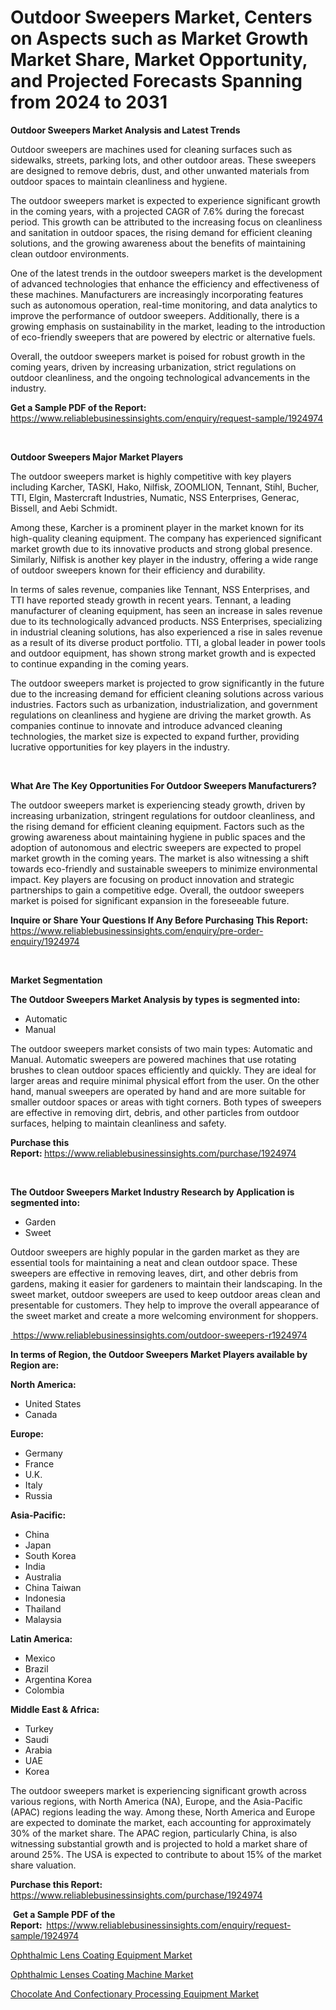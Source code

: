 <p><h1>Outdoor Sweepers Market, Centers on Aspects such as Market Growth Market Share, Market Opportunity, and Projected Forecasts Spanning from 2024 to 2031</h1></p><p><strong>Outdoor Sweepers Market Analysis and Latest Trends</strong></p>
<p><p>Outdoor sweepers are machines used for cleaning surfaces such as sidewalks, streets, parking lots, and other outdoor areas. These sweepers are designed to remove debris, dust, and other unwanted materials from outdoor spaces to maintain cleanliness and hygiene.</p><p>The outdoor sweepers market is expected to experience significant growth in the coming years, with a projected CAGR of 7.6% during the forecast period. This growth can be attributed to the increasing focus on cleanliness and sanitation in outdoor spaces, the rising demand for efficient cleaning solutions, and the growing awareness about the benefits of maintaining clean outdoor environments.</p><p>One of the latest trends in the outdoor sweepers market is the development of advanced technologies that enhance the efficiency and effectiveness of these machines. Manufacturers are increasingly incorporating features such as autonomous operation, real-time monitoring, and data analytics to improve the performance of outdoor sweepers. Additionally, there is a growing emphasis on sustainability in the market, leading to the introduction of eco-friendly sweepers that are powered by electric or alternative fuels.</p><p>Overall, the outdoor sweepers market is poised for robust growth in the coming years, driven by increasing urbanization, strict regulations on outdoor cleanliness, and the ongoing technological advancements in the industry.</p></p>
<p><strong>Get a Sample PDF of the Report:&nbsp;</strong> <a href="https://www.reliablebusinessinsights.com/enquiry/request-sample/1924974">https://www.reliablebusinessinsights.com/enquiry/request-sample/1924974</a></p>
<p>&nbsp;</p>
<p><strong>Outdoor Sweepers Major Market Players</strong></p>
<p><p>The outdoor sweepers market is highly competitive with key players including Karcher, TASKI, Hako, Nilfisk, ZOOMLION, Tennant, Stihl, Bucher, TTI, Elgin, Mastercraft Industries, Numatic, NSS Enterprises, Generac, Bissell, and Aebi Schmidt. </p><p>Among these, Karcher is a prominent player in the market known for its high-quality cleaning equipment. The company has experienced significant market growth due to its innovative products and strong global presence. Similarly, Nilfisk is another key player in the industry, offering a wide range of outdoor sweepers known for their efficiency and durability. </p><p>In terms of sales revenue, companies like Tennant, NSS Enterprises, and TTI have reported steady growth in recent years. Tennant, a leading manufacturer of cleaning equipment, has seen an increase in sales revenue due to its technologically advanced products. NSS Enterprises, specializing in industrial cleaning solutions, has also experienced a rise in sales revenue as a result of its diverse product portfolio. TTI, a global leader in power tools and outdoor equipment, has shown strong market growth and is expected to continue expanding in the coming years.</p><p>The outdoor sweepers market is projected to grow significantly in the future due to the increasing demand for efficient cleaning solutions across various industries. Factors such as urbanization, industrialization, and government regulations on cleanliness and hygiene are driving the market growth. As companies continue to innovate and introduce advanced cleaning technologies, the market size is expected to expand further, providing lucrative opportunities for key players in the industry.</p></p>
<p>&nbsp;</p>
<p><strong>What Are The Key Opportunities For Outdoor Sweepers Manufacturers?</strong></p>
<p><p>The outdoor sweepers market is experiencing steady growth, driven by increasing urbanization, stringent regulations for outdoor cleanliness, and the rising demand for efficient cleaning equipment. Factors such as the growing awareness about maintaining hygiene in public spaces and the adoption of autonomous and electric sweepers are expected to propel market growth in the coming years. The market is also witnessing a shift towards eco-friendly and sustainable sweepers to minimize environmental impact. Key players are focusing on product innovation and strategic partnerships to gain a competitive edge. Overall, the outdoor sweepers market is poised for significant expansion in the foreseeable future.</p></p>
<p><strong>Inquire or Share Your Questions If Any Before Purchasing This Report:</strong> <a href="https://www.reliablebusinessinsights.com/enquiry/pre-order-enquiry/1924974">https://www.reliablebusinessinsights.com/enquiry/pre-order-enquiry/1924974</a></p>
<p>&nbsp;</p>
<p><strong>Market Segmentation</strong></p>
<p><strong>The Outdoor Sweepers Market Analysis by types is segmented into:</strong></p>
<p><ul><li>Automatic</li><li>Manual</li></ul></p>
<p><p>The outdoor sweepers market consists of two main types: Automatic and Manual. Automatic sweepers are powered machines that use rotating brushes to clean outdoor spaces efficiently and quickly. They are ideal for larger areas and require minimal physical effort from the user. On the other hand, manual sweepers are operated by hand and are more suitable for smaller outdoor spaces or areas with tight corners. Both types of sweepers are effective in removing dirt, debris, and other particles from outdoor surfaces, helping to maintain cleanliness and safety.</p></p>
<p><strong>Purchase this Report:&nbsp;</strong><a href="https://www.reliablebusinessinsights.com/purchase/1924974">https://www.reliablebusinessinsights.com/purchase/1924974</a></p>
<p>&nbsp;</p>
<p><strong>The Outdoor Sweepers Market Industry Research by Application is segmented into:</strong></p>
<p><ul><li>Garden</li><li>Sweet</li></ul></p>
<p><p>Outdoor sweepers are highly popular in the garden market as they are essential tools for maintaining a neat and clean outdoor space. These sweepers are effective in removing leaves, dirt, and other debris from gardens, making it easier for gardeners to maintain their landscaping. In the sweet market, outdoor sweepers are used to keep outdoor areas clean and presentable for customers. They help to improve the overall appearance of the sweet market and create a more welcoming environment for shoppers.</p></p>
<p><a href="https://www.reliablebusinessinsights.com/outdoor-sweepers-r1924974">&nbsp;https://www.reliablebusinessinsights.com/outdoor-sweepers-r1924974</a></p>
<p><strong>In terms of Region, the Outdoor Sweepers Market Players available by Region are:</strong></p>
<p>
    <p> <strong> North America: </strong>
        <ul>
            <li>United States</li>
            <li>Canada</li>
        </ul>
        </p> 
    <p> <strong> Europe: </strong>
        <ul>
            <li>Germany</li>
            <li>France</li>
            <li>U.K.</li>
            <li>Italy</li>
            <li>Russia</li>
        </ul>
        </p> 
    <p> <strong> Asia-Pacific: </strong>
        <ul>
            <li>China</li>
            <li>Japan</li>
            <li>South Korea</li>
            <li>India</li>
            <li>Australia</li>
            <li>China Taiwan</li>
            <li>Indonesia</li>
            <li>Thailand</li>
            <li>Malaysia</li>
        </ul>
        </p> 
    <p> <strong> Latin America: </strong>
        <ul>
            <li>Mexico</li>
            <li>Brazil</li>
            <li>Argentina Korea</li>
            <li>Colombia</li>
        </ul>
        </p> 
    <p> <strong> Middle East & Africa: </strong>
        <ul>
            <li>Turkey</li>
            <li>Saudi</li>
            <li>Arabia</li>
            <li>UAE</li>
            <li>Korea</li>
        </ul>
    </p>
    </p>
<p><p>The outdoor sweepers market is experiencing significant growth across various regions, with North America (NA), Europe, and the Asia-Pacific (APAC) regions leading the way. Among these, North America and Europe are expected to dominate the market, each accounting for approximately 30% of the market share. The APAC region, particularly China, is also witnessing substantial growth and is projected to hold a market share of around 25%. The USA is expected to contribute to about 15% of the market share valuation.</p></p>
<p><strong>Purchase this Report: </strong><a href="https://www.reliablebusinessinsights.com/purchase/1924974">https://www.reliablebusinessinsights.com/purchase/1924974</a></p>
<p>&nbsp;<strong>Get a Sample PDF of the Report:&nbsp;&nbsp;</strong><a href="https://www.reliablebusinessinsights.com/enquiry/request-sample/1924974">https://www.reliablebusinessinsights.com/enquiry/request-sample/1924974</a></p>
<p><strong></strong></p>
<p><p><a href="https://github.com/avrinamou1/Market-Research-Report-List-1/blob/main/ophthalmic-lens-coating-equipment-market.md">Ophthalmic Lens Coating Equipment Market</a></p><p><a href="https://github.com/mzurpwxu46/Market-Research-Report-List-1/blob/main/ophthalmic-lenses-coating-machine-market.md">Ophthalmic Lenses Coating Machine Market</a></p><p><a href="https://github.com/mackpencerus/Market-Research-Report-List-1/blob/main/chocolate-and-confectionary-processing-equipment-market.md">Chocolate And Confectionary Processing Equipment Market</a></p></p>